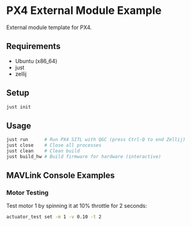 # PX4 External Module Example

External module template for PX4.

## Requirements

- Ubuntu (x86_64)
- just
- zellij

## Setup

```bash
just init
```

## Usage

```bash
just run      # Run PX4 SITL with QGC (press Ctrl-Q to end Zellij)
just close    # Close all processes
just clean    # Clean build
just build_hw # Build firmware for hardware (interactive)
```

## MAVLink Console Examples

### Motor Testing

Test motor 1 by spinning it at 10% throttle for 2 seconds:

```bash
actuator_test set -m 1 -v 0.10 -t 2
```
